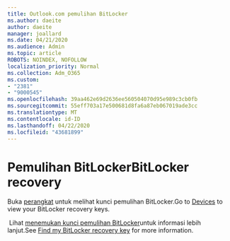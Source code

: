 ```yaml
---
title: Outlook.com pemulihan BitLocker
ms.author: daeite
author: daeite
manager: joallard
ms.date: 04/21/2020
ms.audience: Admin
ms.topic: article
ROBOTS: NOINDEX, NOFOLLOW
localization_priority: Normal
ms.collection: Adm_O365
ms.custom:
- "2381"
- "9000545"
ms.openlocfilehash: 39aa462e69d2636ee560504070d95e989c3cb0fb
ms.sourcegitcommit: 55eff703a17e500681d8fa6a87eb067019ade3cc
ms.translationtype: MT
ms.contentlocale: id-ID
ms.lasthandoff: 04/22/2020
ms.locfileid: "43681899"
---
```

# <a name="bitlocker-recovery"></a><span data-ttu-id="5098c-102">Pemulihan BitLocker</span><span class="sxs-lookup"><span data-stu-id="5098c-102">BitLocker recovery</span></span>

<span data-ttu-id="5098c-103">Buka [perangkat](https://account.microsoft.com/devices/recoverykey) untuk melihat kunci pemulihan BitLocker.</span><span class="sxs-lookup"><span data-stu-id="5098c-103">Go to [Devices](https://account.microsoft.com/devices/recoverykey) to view your BitLocker recovery keys.</span></span>

<span data-ttu-id="5098c-104"> Lihat [menemukan kunci pemulihan BitLocker](https://support.microsoft.com/help/4026181)untuk informasi lebih lanjut.</span><span class="sxs-lookup"><span data-stu-id="5098c-104">See [Find my BitLocker recovery key](https://support.microsoft.com/help/4026181) for more information.</span></span>